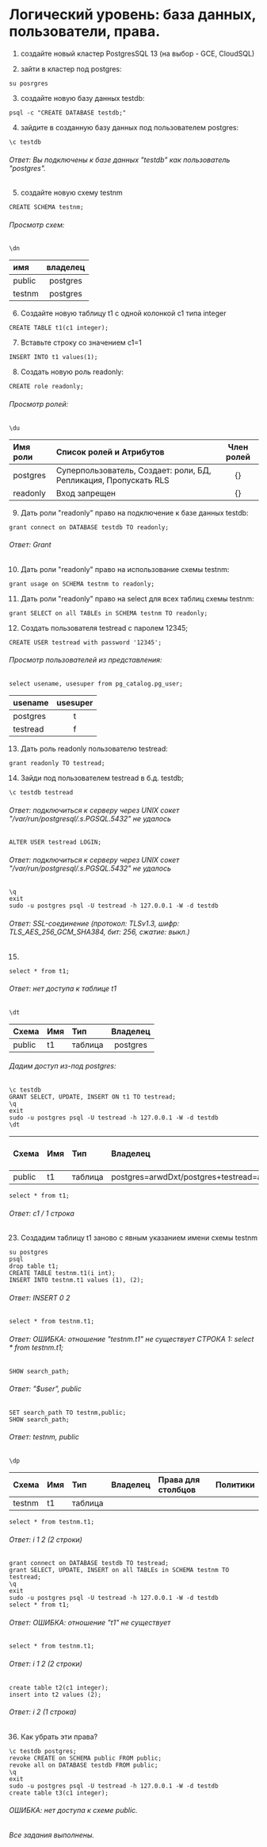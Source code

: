 # Логический уровень: база данных, пользователи, права.

1. создайте новый кластер PostgresSQL 13 (на выбор - GCE, CloudSQL)

2. зайти в кластер под postgres:
```
su posrgres
```

3. создайте новую базу данных testdb:
```
psql -c "CREATE DATABASE testdb;"
```

4. зайдите в созданную базу данных под пользователем postgres:
```
\c testdb
```
###### Ответ: Вы подключены к базе данных "testdb" как пользователь "postgres".

5. создайте новую схему testnm
```
CREATE SCHEMA testnm;
```
###### Просмотр схем:
```
\dn
```
имя|владелец
:----|:--------:
public  |postgres    |
testnm  |  postgres   |

6. Создайте новую таблицу t1 с одной колонкой c1 типа integer
```
CREATE TABLE t1(c1 integer);
```
7. Вставьте строку со значением c1=1
```
INSERT INTO t1 values(1);
```
8. Создать новую роль readonly:
```
CREATE role readonly;
```
###### Просмотр ролей:
```
\du
```
Имя роли| Список ролей и Атрибутов|Член ролей|
:----|:--------|:--------:
postgres|Суперпользователь, Создает: роли, БД, Репликация, Пропускать RLS   |{}
readonly|Вход запрещен   |{} 

9. Дать роли "readonly" право на подключение к базе данных testdb:
```
grant connect on DATABASE testdb TO readonly;
```
###### Ответ: Grant
10. Дать роли "readonly" право на использование схемы testnm:
```
grant usage on SCHEMA testnm to readonly;
```
11. Дать роли "readonly" право на select для всех таблиц схемы testnm:
```
grant SELECT on all TABLEs in SCHEMA testnm TO readonly;
```
12. Создать пользователя testread с паролем 12345;
```
CREATE USER testread with password '12345';
```
###### Просмотр пользователей из представления:
```
select usename, usesuper from pg_catalog.pg_user;
```
usename|usesuper
:----|:--------:
postgres  |t|
testread  |f|

13. Дать роль readonly пользователю testread:
```
grant readonly TO testread;
```
14. Зайди под пользователем testread в б.д. testdb;
```
\c testdb testread
```
###### Ответ: подключиться к серверу через UNIX сокет "/var/run/postgresql/.s.PGSQL.5432" не удалось
```
ALTER USER testread LOGIN;
```
###### Ответ: подключиться к серверу через UNIX сокет "/var/run/postgresql/.s.PGSQL.5432" не удалось
```
\q
exit
sudo -u postgres psql -U testread -h 127.0.0.1 -W -d testdb
```
###### Ответ: SSL-соединение (протокол: TLSv1.3, шифр: TLS_AES_256_GCM_SHA384, бит: 256, сжатие: выкл.)

15. 
```
select * from t1;
```
###### Ответ: нет доступа к таблице t1
```
\dt
```
Схема|Имя|Тип|Владелец|
:----|:--------|:--------|:--------:
public|t1|таблица|postgres
###### Дадим доступ из-под postgres:
```
\c testdb
GRANT SELECT, UPDATE, INSERT ON t1 TO testread;
\q
exit
sudo -u postgres psql -U testread -h 127.0.0.1 -W -d testdb
\dt
```
Схема|Имя|Тип|Владелец|Права для столбцов|Политики|
:----|:--------|:--------|:--------|:--------|:--------:
public|t1|таблица| postgres=arwdDxt/postgres+testread=arw/postgres||
```
select * from t1;
```
###### Ответ: с1 / 1 строка

23. Создадим таблицу t1 заново с явным указанием имени схемы testnm
 ```
 su postgres
 psql
 drop table t1;
CREATE TABLE testnm.t1(i int);
INSERT INTO testnm.t1 values (1), (2);
```
###### Ответ: INSERT 0 2
```
select * from testnm.t1;
```
###### Ответ: ОШИБКА:  отношение "testnm.t1" не существует СТРОКА 1: select * from testnm.t1;
```
SHOW search_path;
```
###### Ответ: "$user", public
```
SET search_path TO testnm,public;
SHOW search_path;
```
###### Ответ: testnm, public
```
\dp
```
Схема|Имя|Тип|Владелец|Права для столбцов|Политики|
:----|:--------|:--------|:--------|:--------|:--------:
testnm|t1|таблица| ||
```
select * from testnm.t1;
```
###### Ответ:  i 1 2 (2 строки)
```
grant connect on DATABASE testdb TO testread;
grant SELECT, UPDATE, INSERT on all TABLEs in SCHEMA testnm TO testread;
\q
exit
sudo -u postgres psql -U testread -h 127.0.0.1 -W -d testdb
select * from t1;
```
###### Ответ: ОШИБКА:  отношение "t1" не существует
```
select * from testnm.t1;
```
###### Ответ: i 1 2 (2 строки)
```
create table t2(c1 integer); 
insert into t2 values (2);
```
###### Ответ: i 2 (1 строка)

36. Как убрать эти права?
```
\c testdb postgres; 
revoke CREATE on SCHEMA public FROM public; 
revoke all on DATABASE testdb FROM public; 
\q
exit
sudo -u postgres psql -U testread -h 127.0.0.1 -W -d testdb
create table t3(c1 integer);
```
###### ОШИБКА:  нет доступа к схеме public. 
###### Все задания выполнены.

